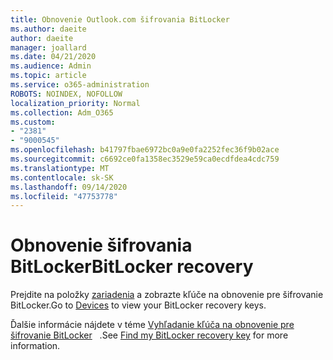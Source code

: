 ```yaml
---
title: Obnovenie Outlook.com šifrovania BitLocker
ms.author: daeite
author: daeite
manager: joallard
ms.date: 04/21/2020
ms.audience: Admin
ms.topic: article
ms.service: o365-administration
ROBOTS: NOINDEX, NOFOLLOW
localization_priority: Normal
ms.collection: Adm_O365
ms.custom:
- "2381"
- "9000545"
ms.openlocfilehash: b41797fbae6972bc0a9e0fa2252fec36f9b02ace
ms.sourcegitcommit: c6692ce0fa1358ec3529e59ca0ecdfdea4cdc759
ms.translationtype: MT
ms.contentlocale: sk-SK
ms.lasthandoff: 09/14/2020
ms.locfileid: "47753778"
---
```

# <a name="bitlocker-recovery"></a><span data-ttu-id="30753-102">Obnovenie šifrovania BitLocker</span><span class="sxs-lookup"><span data-stu-id="30753-102">BitLocker recovery</span></span>

<span data-ttu-id="30753-103">Prejdite na položky [zariadenia](https://account.microsoft.com/devices/recoverykey) a zobrazte kľúče na obnovenie pre šifrovanie BitLocker.</span><span class="sxs-lookup"><span data-stu-id="30753-103">Go to [Devices](https://account.microsoft.com/devices/recoverykey) to view your BitLocker recovery keys.</span></span>

<span data-ttu-id="30753-104">Ďalšie informácie nájdete v téme [Vyhľadanie kľúča na obnovenie pre šifrovanie BitLocker](https://support.microsoft.com/help/4026181)   .</span><span class="sxs-lookup"><span data-stu-id="30753-104">See [Find my BitLocker recovery key](https://support.microsoft.com/help/4026181) for more information.</span></span>